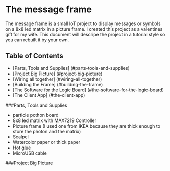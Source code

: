 # The message frame
The message frame is a small IoT project to display messages or symbols on a 8x8 led matrix in a picture frame. I created this project as a valentines gift for my wife.
This document will descripe the project in a tutorial style so you can rebuilt it by your own. 

Table of Contents
------------------------------------------------------------

  - [Parts, Tools and Supplies] (#parts-tools-and-supplies)
  - [Project Big Picture] (#project-big-picture)
  - [Wiring all together] (#wiring-all-together)
  - [Building the Frame] (#building-the-frame)
  - [The Software for the Logic Board] (#the-software-for-the-logic-board)
  - [The Client App] (#the-client-app)

###Parts, Tools and Supplies 
- particle pothon board
- 8x8 led matrix with MAX7219 Controller
- Picture frame (I used one from IKEA because they are thick enough to store the photon  and the matrix)  
- Scalpel
- Watercolor paper or thick paper
- Hot glue
- MicroUSB cable 

###Project Big Picture 
